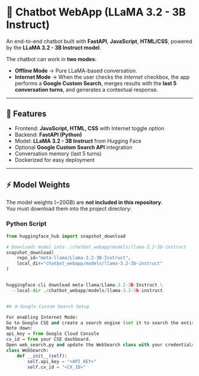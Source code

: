 # 🤖 Chatbot WebApp (LLaMA 3.2 - 3B Instruct)

An end-to-end chatbot built with **FastAPI**, **JavaScript**, **HTML/CSS**, powered by the **LLaMA 3.2 - 3B Instruct model**.  

The chatbot can work in **two modes**:
- **Offline Mode** → Pure LLaMA-based conversation.  
- **Internet Mode** → When the user checks the *Internet* checkbox, the app performs a **Google Custom Search**, merges results with the **last 5 conversation turns**, and generates a contextual response.  

---

## 🚀 Features
- Frontend: **JavaScript, HTML, CSS** with Internet toggle option  
- Backend: **FastAPI (Python)**  
- Model: **LLaMA 3.2 - 3B Instruct** from Hugging Face  
- Optional **Google Custom Search API** integration  
- Conversation memory (last 5 turns)  
- Dockerized for easy deployment  

---

## ⚡ Model Weights
The model weights (~20GB) are **not included in this repository**.  
You must download them into the project directory:  

### Python Script
```python
from huggingface_hub import snapshot_download

# Downloads model into ./chatbot_webapp/models/llama-3.2-3b-instruct
snapshot_download(
    repo_id="meta-llama/Llama-3.2-3B-Instruct",
    local_dir="chatbot_webapp/models/llama-3.2-3b-instruct"
)


huggingface-cli download meta-llama/Llama-3.2-3B-Instruct \
  --local-dir ./chatbot_webapp/models/llama-3.2-3b-instruct


## 🌐 Google Custom Search Setup

For enabling Internet Mode:
Go to Google CSE and create a search engine (set it to search the entire web).
Note down:
api_key → from Google Cloud Console
cx_id → from your CSE dashboard.
Open web_search.py and update the WebSearch class with your credentials:
class WebSearch:
    def __init__(self):
        self.api_key = "<API_KEY>"
        self.cx_id = "<CX_ID>"
